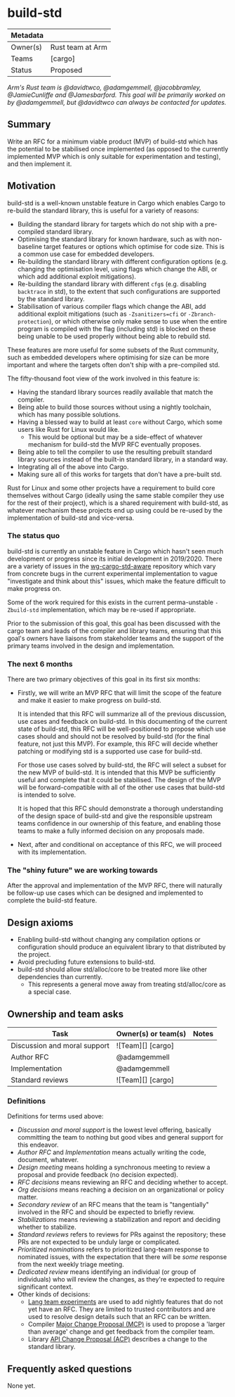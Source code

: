 # build-std

| Metadata |                  |
|----------|------------------|
| Owner(s) | Rust team at Arm |
| Teams    | [cargo]          |
| Status   | Proposed         |

*Arm's Rust team is @davidtwco, @adamgemmell, @jacobbramley, @JamieCunliffe and @Jamesbarford. This
goal will be primarily worked on by @adamgemmell, but @davidtwco can always be contacted for
updates.*

## Summary

Write an RFC for a minimum viable product (MVP) of build-std which has the potential to be
stabilised once implemented (as opposed to the currently implemented MVP which is only suitable for
experimentation and testing), and then implement it.

## Motivation

build-std is a well-known unstable feature in Cargo which enables Cargo to re-build the standard
library, this is useful for a variety of reasons:

- Building the standard library for targets which do not ship with a pre-compiled standard library.
- Optimising the standard library for known hardware, such as with non-baseline target features
  or options which optimise for code size. This is a common use case for embedded developers.
- Re-building the standard library with different configuration options (e.g. changing the
  optimisation level, using flags which change the ABI, or which add additional exploit
  mitigations).
- Re-building the standard library with different `cfg`s (e.g. disabling `backtrace` in std), to
  the extent that such configurations are supported by the standard library.
- Stabilisation of various compiler flags which change the ABI, add additional exploit
  mitigations (such as `-Zsanitizers=cfi` or `-Zbranch-protection`), or which otherwise only make
  sense to use when the entire program is compiled with the flag (including std) is blocked on
  these being unable to be used properly without being able to rebuild std.

These features are more useful for some subsets of the Rust community, such as embedded developers
where optimising for size can be more important and where the targets often don't ship with a
pre-compiled std.

The fifty-thousand foot view of the work involved in this feature is:

- Having the standard library sources readily available that match the compiler.
- Being able to build those sources without using a nightly toolchain, which has many
  possible solutions.
- Having a blessed way to build at least `core` without Cargo, which some users like
  Rust for Linux would like.
  - This would be optional but may be a side-effect of whatever mechanism for build-std
    the MVP RFC eventually proposes.
- Being able to tell the compiler to use the resulting prebuilt standard library sources
  instead of the built-in standard library, in a standard way.
- Integrating all of the above into Cargo.
- Making sure all of this works for targets that don't have a pre-built std.

Rust for Linux and some other projects have a requirement to build core themselves without Cargo
(ideally using the same stable compiler they use for the rest of their project), which is a shared
requirement with build-std, as whatever mechanism these projects end up using could be re-used by
the implementation of build-std and vice-versa.

### The status quo

build-std is currently an unstable feature in Cargo which hasn't seen much development or progress
since its initial development in 2019/2020. There are a variety of issues in the
[wg-cargo-std-aware][wg-cargo-std-aware] repository which vary from concrete bugs in the current
experimental implementation to vague "investigate and think about this" issues, which make the
feature difficult to make progress on. 

Some of the work required for this exists in the current perma-unstable `-Zbuild-std`
implementation, which may be re-used if appropriate.

Prior to the submission of this goal, this goal has been discussed with the cargo team and
leads of the compiler and library teams, ensuring that this goal's owners have liaisons from
stakeholder teams and the support of the primary teams involved in the design and
implementation.

[wg-cargo-std-aware]: https://github.com/rust-lang/wg-cargo-std-aware

### The next 6 months

There are two primary objectives of this goal in its first six months:

- Firstly, we will write an MVP RFC that will limit the scope of the feature and make it easier
  to make progress on build-std.

  It is intended that this RFC will summarize all of the previous discussion, use cases and
  feedback on build-std. In this documenting of the current state of build-std, this RFC
  will be well-positioned to propose which use cases should and should not be resolved by
  build-std (for the final feature, not just this MVP). For example, this RFC will decide
  whether patching or modifying std is a supported use case for build-std.

  For those use cases solved by build-std, the RFC will select a subset for the new MVP of
  build-std. It is intended that this MVP be sufficiently useful and complete that it could
  be stabilised. The design of the MVP will be forward-compatible with all of the other use
  cases that build-std is intended to solve.

  It is hoped that this RFC should demonstrate a thorough understanding of the design space
  of build-std and give the responsible upstream teams confidence in our ownership of this
  feature, and enabling those teams to make a fully informed decision on any proposals made.

- Next, after and conditional on acceptance of this RFC, we will proceed with its
  implementation.

### The "shiny future" we are working towards

After the approval and implementation of the MVP RFC, there will naturally be follow-up use cases
which can be designed and implemented to complete the build-std feature.

## Design axioms

- Enabling build-std without changing any compilation options or configuration should produce an
  equivalent library to that distributed by the project.
- Avoid precluding future extensions to build-std.
- build-std should allow std/alloc/core to be treated more like other dependencies than currently.
  - This represents a general move away from treating std/alloc/core as a special case.

## Ownership and team asks

| Task                         | Owner(s) or team(s) | Notes |
|------------------------------|---------------------|-------|
| Discussion and moral support | ![Team][] [cargo]   |       |
| Author RFC                   | @adamgemmell        |       |
| Implementation               | @adamgemmell        |       |
| Standard reviews             | ![Team][] [cargo]   |       |

### Definitions

Definitions for terms used above:

* *Discussion and moral support* is the lowest level offering, basically committing the team to nothing but good vibes and general support for this endeavor.
* *Author RFC* and *Implementation* means actually writing the code, document, whatever.
* *Design meeting* means holding a synchronous meeting to review a proposal and provide feedback (no decision expected).
* *RFC decisions* means reviewing an RFC and deciding whether to accept.
* *Org decisions* means reaching a decision on an organizational or policy matter.
* *Secondary review* of an RFC means that the team is "tangentially" involved in the RFC and should be expected to briefly review.
* *Stabilizations* means reviewing a stabilization and report and deciding whether to stabilize.
* *Standard reviews* refers to reviews for PRs against the repository; these PRs are not expected to be unduly large or complicated.
* *Prioritized nominations* refers to prioritized lang-team response to nominated issues, with the expectation that there will be *some* response from the next weekly triage meeting.
* *Dedicated review* means identifying an individual (or group of individuals) who will review the changes, as they're expected to require significant context.
* Other kinds of decisions:
    * [Lang team experiments](https://lang-team.rust-lang.org/how_to/experiment.html) are used to add nightly features that do not yet have an RFC. They are limited to trusted contributors and are used to resolve design details such that an RFC can be written.
    * Compiler [Major Change Proposal (MCP)](https://forge.rust-lang.org/compiler/mcp.html) is used to propose a 'larger than average' change and get feedback from the compiler team.
    * Library [API Change Proposal (ACP)](https://std-dev-guide.rust-lang.org/development/feature-lifecycle.html) describes a change to the standard library.

## Frequently asked questions

None yet.
